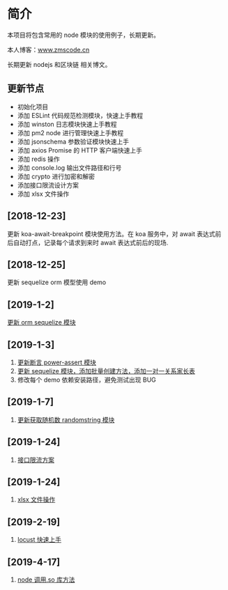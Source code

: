 # 简介

本项目将包含常用的 node 模块的使用例子，长期更新。

本人博客：www.zmscode.cn

长期更新 nodejs 和区块链 相关博文。

## 更新节点

- 初始化项目
- 添加 ESLint 代码规范检测模块，快速上手教程
- 添加 winston 日志模块快速上手教程
- 添加 pm2 node 进行管理快速上手教程
- 添加 jsonschema 参数验证模块快速上手
- 添加 axios Promise 的 HTTP 客户端快速上手
- 添加 redis 操作
- 添加 console.log 输出文件路径和行号
- 添加 crypto 进行加密和解密
- 添加接口限流设计方案
- 添加 xlsx 文件操作

## [2018-12-23]

更新 koa-await-breakpoint 模块使用方法。在 koa 服务中，对 await 表达式前后自动打点，记录每个请求到来时 await 表达式前后的现场.

## [2018-12-25]

更新 sequelize orm 模型使用 demo

## [2019-1-2]

[更新 orm sequelize 模块](https://github.com/ddzyan/node-module-example/tree/master/sequelizeDemo)

## [2019-1-3]

1. [更新断言 power-assert 模块](https://github.com/ddzyan/node-module-example/tree/master/powerAssert)
2. [更新 sequelize 模块，添加批量创建方法，添加一对一关系家长表](https://github.com/ddzyan/node-module-example/tree/master/sequelizeDemo)
3. 修改每个 demo 依赖安装路径，避免测试出现 BUG

## [2019-1-7]

1. [更新获取随机数 randomstring 模块](https://github.com/ddzyan/node-module-example/tree/master/randomDemo)

## [2019-1-24]

1. [接口限流方案](https://github.com/ddzyan/node-module-example/tree/master/limiter)

## [2019-1-24]

1. [xlsx 文件操作](https://github.com/ddzyan/node-module-example/tree/master/readxlsx)

## [2019-2-19]

1. [locust 快速上手](https://github.com/ddzyan/node-module-example/tree/master/pressure-test)

## [2019-4-17]

1. [node 调用.so 库方法](https://github.com/ddzyan/node-module-example/tree/master/nodeclib)
